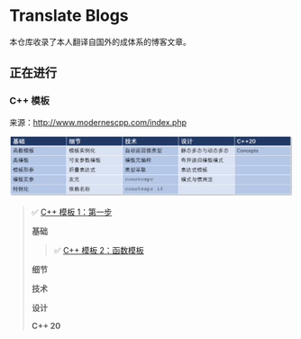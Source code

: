 # Translate Blogs

本仓库收录了本人翻译自国外的成体系的博客文章。

## 正在进行

### C++ 模板

来源：http://www.modernescpp.com/index.php

![C++ 模板](./CPP_Templates/img/模板1.png)

> ✅ [C++ 模板 1：第一步](https://github.com/yqZhang4480/TranslateBlogs/blob/master/CPP_Templates/模板1.md) 
>
> **基础**
>
> > ✅ [C++ 模板 2：函数模板](https://github.com/yqZhang4480/TranslateBlogs/blob/master/CPP_Templates/模板2.md) 
>
> **细节**
>
> **技术**
>
> **设计**
>
> **C++ 20**

